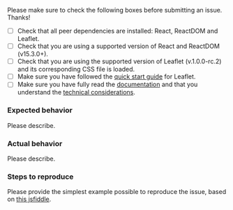 Please make sure to check the following boxes before submitting an issue. Thanks!

- [ ] Check that all peer dependencies are installed: React, ReactDOM and Leaflet.
- [ ] Check that you are using a supported version of React and ReactDOM (v15.3.0+).
- [ ] Check that you are using the supported version of Leaflet (v.1.0.0-rc.2) and its corresponding CSS file is loaded.
- [ ] Make sure you have followed the [quick start guide](http://leafletjs.com/examples/quick-start.html) for Leaflet.
- [ ] Make sure you have fully read the [documentation](https://github.com/PaulLeCam/react-leaflet/blob/next/docs/README.md) and that you understand the [technical considerations](https://github.com/PaulLeCam/react-leaflet/blob/next/docs/How%20it%20works.md#limitations).

### Expected behavior

Please describe.

### Actual behavior

Please describe.

### Steps to reproduce

Please provide the simplest example possible to reproduce the issue, based on [this jsfiddle](https://jsfiddle.net/paul_lecam/q2v7t59h/).
